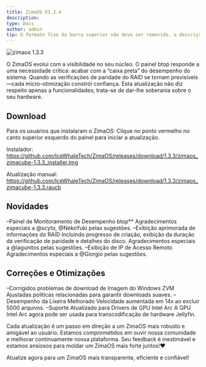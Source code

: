 ```yaml
---
title: ZimaOS V1.2.4
description: 
type: Docs
author: admin
tip: O formato fixo da barra superior não deve ser removido, a descrição é para o artigo, quando não preenchida será cortada a primeira parte do texto
---
```

![zimaos 1.3.3](https://manage.icewhale.io/api/static/docs/1748334495478_image.png)

O ZimaOS evolui com a visibilidade no seu núcleo. O painel btop responde a uma necessidade crítica: acabar com a “caixa preta” do desempenho do sistema. Quando as verificações de paridade do RAID se tornam previsíveis—cada micro-otimização constrói confiança. Esta atualização não diz respeito apenas a funcionalidades; trata-se de dar-lhe soberania sobre o seu hardware.
## Download
Para os usuários que instalaram o ZimaOS:
Clique no ponto vermelho no canto superior esquerdo do painel para iniciar a atualização.

Instalador: https://github.com/IceWhaleTech/ZimaOS/releases/download/1.3.3/zimaos_zimacube-1.3.3_installer.img

Atualização manual: https://github.com/IceWhaleTech/ZimaOS/releases/download/1.3.3/zimaos_zimacube-1.3.3.raucb
## Novidades
–Painel de Monitoramento de Desempenho btop**
Agradecimentos especiais a @scyto, @NekoYuki pelas sugestões.
–Exibição aprimorada de informações do RAID
Incluindo progresso de criação, exibição da duração da verificação de paridade e detalhes do disco.
Agradecimentos especiais a @lagunitos pelas sugestões.
–Exibição de IP de Acesso Remoto
Agradecimentos especiais a @Giorgio pelas sugestões.

## Correções e Otimizações

–Corrigidos problemas de download de Imagem do Windows ZVM
Ajustadas políticas relacionadas para garantir downloads suaves.
–Desempenho da Lixeira Melhorado
Velocidade aumentada em 14x ao excluir 5000 arquivos.
–Suporte Atualizado para Drivers de GPU Intel Arc
A GPU Intel Arc agora pode ser usada para transcodificação de hardware Jellyfin.

Cada atualização é um passo em direção a um ZimaOS mais robusto e amigável ao usuário. Estamos comprometidos em ouvir nossa comunidade e melhorar continuamente nossa plataforma. Seu feedback é inestimável e estamos ansiosos para moldar um ZimaOS mais forte juntos!:heart:

Atualize agora para um ZimaOS mais transparente, eficiente e confiável!